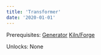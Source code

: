 ```yaml
---
title: 'Transformer'
date: '2020-01-01'
---
```


Prerequisites: [Generator](https://wikitechtree.com/posts/generator) [Kiln/Forge](https://wikitechtree.com/posts/kiln)

Unlocks: None